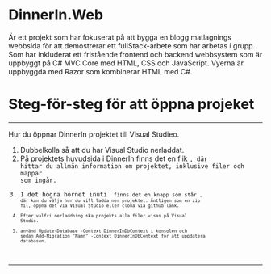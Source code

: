 # DinnerIn.Web 
Är ett projekt som har fokuserat på att bygga en blogg matlagnings webbsida för att demostrerar ett fullStack-arbete som 
har arbetas i grupp. Som har inkluderat ett fristående frontend och backend webbsystem som är uppbyggt på C# MVC Core med 
HTML, CSS och JavaScript. Vyerna är uppbyggda med Razor som kombinerar HTML med C#.
# Steg-för-steg för att öppna projeket 
*******
Hur du öppnar DinnerIn projektet till Visual Studieo.  
1. Dubbelkolla så att du har Visual Studio nerladdat.
2. På projektets huvudsida i DinnerIn finns det en flik <code>, där hittar du allmän information om projektet, inklusive filer och mappar som ingår. 
3. I det högra hörnet inuti <code> finns det en knapp som står <code>, där kan du välja hur du vill ladda ner projektet. Äntligen
som en zip fil, öppna det via Visual Studio eller clona via github länk.
4. Efter valfri nerladdning ska projekts alla filer visas på Visual Studio.
5. använd Update-Database -Context DinnerInDbContext  i konsolen och sedan Add-Migration "Namn" -Context DinnerInDbContext för att uppdatera databasen.

*******
